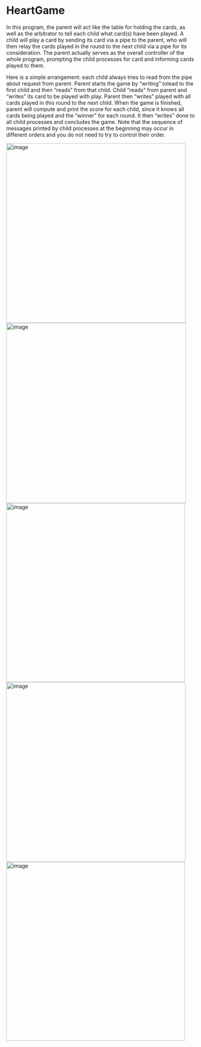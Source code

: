 # HeartGame
In this program, the parent will act like the table for holding the cards, as well as the arbitrator to tell
each child what card(s) have been played. A child will play a card by sending its card via a pipe to the
parent, who will then relay the cards played in the round to the next child via a pipe for its consideration.
The parent actually serves as the overall controller of the whole program, prompting the child processes
for card and informing cards played to them.

Here is a simple arrangement: each child always tries to read from the pipe about request from parent.
Parent starts the game by “writing” tolead to the first child and then “reads” from that child. Child
“reads” from parent and “writes” its card to be played with play. Parent then “writes” played with all
cards played in this round to the next child. When the game is finished, parent will compute and print the
score for each child, since it knows all cards being played and the “winner” for each round. It then
“writes” done to all child processes and concludes the game. Note that the sequence of messages
printed by child processes at the beginning may occur in different orders and you do not need to try to
control their order.

<img width="478" alt="image" src="https://user-images.githubusercontent.com/113018465/235930523-44f78048-40db-4254-b516-6e996b064953.png">
<img width="479" alt="image" src="https://user-images.githubusercontent.com/113018465/235930666-2e7dfadb-9ce0-49a7-92ce-8bee7c7205b0.png">
<img width="476" alt="image" src="https://user-images.githubusercontent.com/113018465/235930831-21d5225f-bc01-4f92-9d5c-8b38f9447f94.png">
<img width="478" alt="image" src="https://user-images.githubusercontent.com/113018465/235930924-8fd5caf4-2b01-4c72-9af6-05132ca1cf23.png">
<img width="476" alt="image" src="https://user-images.githubusercontent.com/113018465/235931034-873671ce-5d21-442b-a508-984230872ae1.png">
